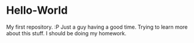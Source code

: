 # Hello-World
My first repository. :P
Just a guy having a good time.
Trying to learn more about this stuff.
I should be doing my homework.
